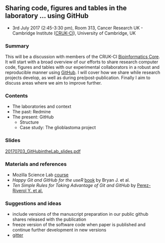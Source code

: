 
## Sharing code, figures and tables in the laboratory ... using GitHub

- 3rd July 2017 (2:45-3:30 pm), Room 313, Cancer Research UK - Cambridge Institute ([CRUK-CI](http://www.cruk.cam.ac.uk/)), University of Cambridge, UK


### Summary

This will be a discussion with members of the CRUK-CI [Bioinformatics Core](http://www.cruk.cam.ac.uk/core-facilities/bioinformatics-core). It will start with a broad overview of our efforts to share research computer code, figures and tables with our experimental collaborators in a robust and reproducible manner using [GitHub](https://github.com/). I will cover how we share while research projects develop, as well as during pre/post-publication. Finally I aim to discuss areas where we aim to improve further.


### Contents

- The laboratories and context
- The past: Redmine
- The present: GitHub
	- Structure
	- Case study: The glioblastoma project


### Slides

[20170703_GitHubintheLab_slides.pdf](20170703_GitHubintheLab_slides.pdf)


### Materials and references

- Mozilla Science Lab [course](https://kirstiejane.github.io/friendly-github-intro/)
- *Happy Git and GitHub for the useR* [book](http://happygitwithr.com/) by Bryan J. et al.
- *Ten Simple Rules for Taking Advantage of Git and GitHub* by [Perez-Riverol Y. et al.](http://journals.plos.org/ploscompbiol/article?id=10.1371/journal.pcbi.1004947)


### Suggestions and ideas

- include versions of the manuscript preparation in our public github shares released with the publication
- freeze version of the software code when paper is published and continue further development in new versions
- [gitter](https://gitter.im/)

